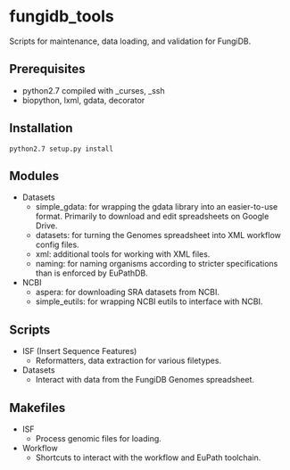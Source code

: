 fungidb_tools
=============

Scripts for maintenance, data loading, and validation for FungiDB.

Prerequisites
-------------

* python2.7 compiled with _curses, _ssh
* biopython, lxml, gdata, decorator

Installation
------------

```
python2.7 setup.py install
```

Modules
-------

* Datasets
  * simple_gdata: for wrapping the gdata library into an easier-to-use format.  Primarily to download and edit spreadsheets on Google Drive.
  * datasets: for turning the Genomes spreadsheet into XML workflow config files.
  * xml: additional tools for working with XML files.
  * naming: for naming organisms according to stricter specifications than is enforced by EuPathDB.
* NCBI
  * aspera: for downloading SRA datasets from NCBI.
  * simple_eutils: for wrapping NCBI eutils to interface with NCBI.

Scripts
-------

* ISF (Insert Sequence Features)
  * Reformatters, data extraction for various filetypes.
* Datasets
  * Interact with data from the FungiDB Genomes spreadsheet.

Makefiles
---------

* ISF
  * Process genomic files for loading.
* Workflow
  * Shortcuts to interact with the workflow and EuPath toolchain.
